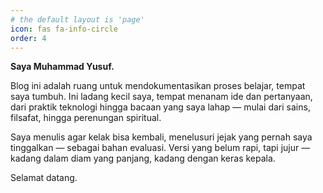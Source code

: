 ```yaml
---
# the default layout is 'page'
icon: fas fa-info-circle
order: 4
---
```


<b>Saya Muhammad Yusuf.</b>

Blog ini adalah ruang untuk mendokumentasikan proses belajar, tempat saya tumbuh. Ini ladang kecil saya, tempat menanam ide dan pertanyaan, dari praktik teknologi hingga bacaan yang saya lahap — mulai dari sains, filsafat, hingga perenungan spiritual.

Saya menulis agar kelak bisa kembali, menelusuri jejak yang pernah saya tinggalkan — sebagai bahan evaluasi. Versi yang belum rapi, tapi jujur — kadang dalam diam yang panjang, kadang dengan keras kepala.

Selamat datang.

